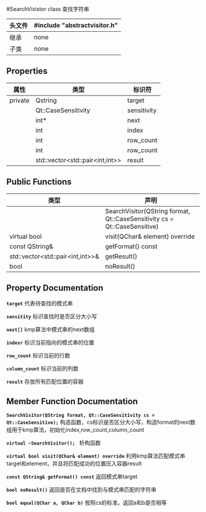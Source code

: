 #SearchVisistor class
查找字符串

| 头文件 | #include "abstractvisitor.h" |
|-|-|
| 继承 | none |
| 子类 | none |

## Properties
| 属性 | 类型 | 标识符 |
|-|-|-|
|private| Qstring |target|
||Qt::CaseSensitivity  | sensitivity
||int* | next
||int | index
||int | row_count
||int | row_count 
|| std::vector<std::pair<int,int>> | result |

## Public Functions
| 类型 |声明|
|-|-|
| |  SearchVisitor(QString format, Qt::CaseSensitivity cs = Qt::CaseSensitive) |
| virtual bool  |  visit(QChar& element) override|
|  const QString& | getFormat() const|
|std::vector<std::pair<int,int>>& | getResult()|
|bool |noResult()

## Property Documentation
**`target`** 代表待查找的模式串

**`sensitity`** 标识查找时是否区分大小写

**`next[]`** kmp算法中模式串的next数组

**`indexr`** 标识当前指向的模式串的位置

**`row_count`** 标识当前的行数

**`column_count`** 标识当前的列数

**`result`** 存放所有匹配位置的容器
## Member Function Documentation
**`SearchVisitor(QString format, Qt::CaseSensitivity cs = Qt::CaseSensitive);`** 构造函数，cs标识是否区分大小写，构造format的next数组用于kmp算法，初始化index,row_count,column_count

**`virtual ~SearchVisitor();
`** 析构函数

**`virtual bool visit(QChar& element) override`** 利用kmp算法匹配模式串target和element，并且将匹配成功的位置压入容器result

**`const QString& getFormat() const`** 返回模式串target

**`bool noResult()`** 返回是否在文档中找到与模式串匹配的字符串

**`bool equal(QChar a, QChar b)`** 按照cs的标准，返回a和b是否相等
